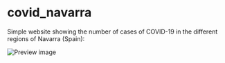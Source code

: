 # covid_navarra
Simple website showing the number of cases of COVID-19 in the different regions of Navarra (Spain):

![Preview image](https://github.com/pipegalera/covid_navarra/images/preview.jpg)
